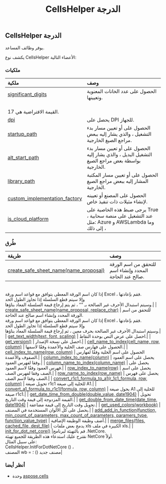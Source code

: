 ﻿---
title: CellsHelper الدرجة
second_title: Aspose.Cells for Python via .NET API المراجع
description:
type: docs
weight: 230
url: /ar/python-net/aspose.cells/cellshelper/
is_root: false
---
##  CellsHelper الدرجة
يوفر وظائف المساعد.



يكشف نوع CellsHelper الأعضاء التالية:

###  ملكيات
| ملكية| وصف|
| :- | :- |
| [significant_digits](/cells/ar/python-net/aspose.cells/cellshelper/significant_digits) | الحصول على عدد الخانات المعنوية وتعيينها.<br/> القيمة الافتراضية هي 17.|
| [dpi](/cells/ar/python-net/aspose.cells/cellshelper/dpi) | يحصل على DPI للجهاز.|
| [startup_path](/cells/ar/python-net/aspose.cells/cellshelper/startup_path) | الحصول على أو تعيين مسار بدء التشغيل ، والذي يشار إليه ببعض مراجع الصيغ الخارجية.|
| [alt_start_path](/cells/ar/python-net/aspose.cells/cellshelper/alt_start_path) | الحصول على أو تعيين مسار بدء التشغيل البديل ، والذي يشار إليه بواسطة بعض مراجع الصيغ الخارجية.|
| [library_path](/cells/ar/python-net/aspose.cells/cellshelper/library_path) | الحصول على أو تعيين مسار المكتبة المشار إليه ببعض مراجع الصيغ الخارجية.|
| [custom_implementation_factory](/cells/ar/python-net/aspose.cells/cellshelper/custom_implementation_factory) | الحصول على المصنع أو تعيينه لإنشاء مثيلات ذات تنفيذ خاص.|
| [is_cloud_platform](/cells/ar/python-net/aspose.cells/cellshelper/is_cloud_platform) | يرجى ضبط هذه الخاصية على True عند التشغيل على منصة سحابية ، مثل: Azure و AWSLambda وما إلى ذلك ،|


###  طُرق
| طريقة| وصف|
| :- | :- |
| [create_safe_sheet_name(name_proposal)](/cells/ar/python-net/aspose.cells/cellshelper/create_safe_sheet_name/#str) | للتحقق من اسم الورقة المحدد وإنشاء اسم صالح عند الحاجة.<br/>إذا كان اسم الورقة المعطى يتوافق مع قواعد اسم ورقة Excel ، فقم بإعادتها.<br/>وإلا سيتم قطع السلسلة إذا تجاوز الطول الحد<br/> وسيتم استبدال الأحرف غير الصالحة بـ "" ، ثم يتم إرجاع قيمة السلسلة المعاد بناؤها.|
| [create_safe_sheet_name(name_proposal, replace_char)](/cells/ar/python-net/aspose.cells/cellshelper/create_safe_sheet_name/#str-char) | للتحقق من اسم الورقة المحدد وإنشاء اسم صالح عند الحاجة.<br/>إذا كان اسم الورقة المعطى يتوافق مع قواعد اسم ورقة Excel ، فقم بإعادتها.<br/>وإلا سيتم قطع السلسلة إذا تجاوز الطول الحد<br/> وسيتم استبدال الأحرف غير الصالحة بحرف معين ، ثم إرجاع قيمة السلسلة المعاد بناؤها.|
| [get_text_width(text, font, scaling)](/cells/ar/python-net/aspose.cells/cellshelper/get_text_width/#str-Font-float) | احصل على عرض النص بوحدة النقاط.|
| [get_version()](/cells/ar/python-net/aspose.cells/cellshelper/get_version/#) | احصل على نسخة الإصدار.|
| [cell_name_to_index(cell_name, row, column)](/cells/ar/python-net/aspose.cells/cellshelper/cell_name_to_index/#str-any-any) | الحصول على فهارس صف الخلية والأعمدة وفقًا لاسمها.|
| [cell_index_to_name(row, column)](/cells/ar/python-net/aspose.cells/cellshelper/cell_index_to_name/#int-int) | الحصول على اسم الخلية وفقًا لفهارس الصفوف والأعمدة.|
| [column_index_to_name(column)](/cells/ar/python-net/aspose.cells/cellshelper/column_index_to_name/#int) | يحصل على اسم العمود وفقا لفهرس العمود.|
| [column_name_to_index(column_name)](/cells/ar/python-net/aspose.cells/cellshelper/column_name_to_index/#str) | يحصل على فهرس العمود وفقًا لاسم العمود.|
| [row_index_to_name(row)](/cells/ar/python-net/aspose.cells/cellshelper/row_index_to_name/#int) | يحصل على اسم الصف وفقا لفهرس الصف.|
| [row_name_to_index(row_name)](/cells/ar/python-net/aspose.cells/cellshelper/row_name_to_index/#str) | يحصل على فهرس الصف وفقا لاسم الصف.|
| [convert_r1c1_formula_to_a1(r_1c1_formula, row, column)](/cells/ar/python-net/aspose.cells/cellshelper/convert_r1c1_formula_to_a1/#str-int-int) | تحويل صيغة r1c1 للخلية إلى صيغة A1.|
| [convert_a1_formula_to_r1c1(formula, row, column)](/cells/ar/python-net/aspose.cells/cellshelper/convert_a1_formula_to_r1c1/#str-int-int) | يحول صيغة A1 للخلية إلى صيغة r1c1.|
| [get_date_time_from_double(double_value, date1904)](/cells/ar/python-net/aspose.cells/cellshelper/get_date_time_from_double/#float-bool) | تحويل القيمة المزدوجة إلى قيمة وقت التاريخ.|
| [get_double_from_date_time(date_time, date1904)](/cells/ar/python-net/aspose.cells/cellshelper/get_double_from_date_time/#DateTime-bool) | تحويل وقت التاريخ إلى قيمة مضاعفة.|
| [get_used_colors(workbook)](/cells/ar/python-net/aspose.cells/cellshelper/get_used_colors/#Workbook) | يحصل على كل الألوان المستخدمة في المصنف.|
| [add_add_in_function(function, min_count_of_parameters, max_count_of_parameters, paramers_type, function_value_type)](/cells/ar/python-net/aspose.cells/cellshelper/add_add_in_function/#str-int-int-list-ParameterType) | أضف وظيفة الوظيفة الإضافية.|
| [merge_files(files, cached_file, dest_file)](/cells/ar/python-net/aspose.cells/cellshelper/merge_files/#list-str-str) | يدمج بعض ملفات xls الكبيرة في ملف xls.|
| [init_for_dot_net_core()](/cells/ar/python-net/aspose.cells/cellshelper/init_for_dot_net_core/#) |قم بالتهيئة لبرنامج .NetCore.<br/> نقترح عليك استدعاء هذه الطريقة للجميع تهيئة NetCore أولاً.<br/>على سبيل المثال:<br/>CellsHelper.InitForDotNetCore () ،<br/> المصنف wb = مصنف جديد () ؛|



###  أنظر أيضا
* وحدة [aspose.cells](..)

